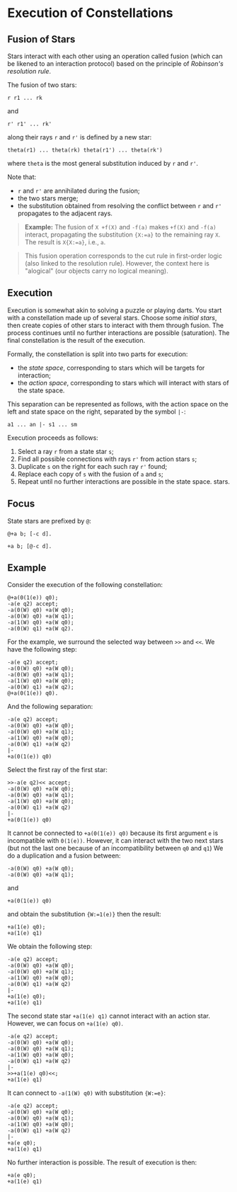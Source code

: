 # Execution of Constellations

## Fusion of Stars

Stars interact with each other using an operation called fusion (which can be
likened to an interaction protocol) based on the principle of *Robinson's
resolution rule*.

The fusion of two stars:

```
r r1 ... rk
```

and

```
r' r1' ... rk'
```

along their rays `r` and `r'` is defined by a new star:

```
theta(r1) ... theta(rk) theta(r1') ... theta(rk')
```

where `theta` is the most general substitution induced by `r` and `r'`.

Note that:

- `r` and `r'` are annihilated during the fusion;
- the two stars merge;
- the substitution obtained from resolving the conflict between `r` and `r'`
propagates to the adjacent rays.

> **Example:** The fusion of `X +f(X)` and `-f(a)` makes `+f(X)` and
`-f(a)` interact, propagating the substitution `{X:=a}` to the remaining
ray `X`. The result is `X{X:=a}`, i.e., `a`.

> This fusion operation corresponds to the cut rule in first-order logic (also
linked to the resolution rule). However, the context here is "alogical" (our
objects carry no logical meaning).

## Execution

Execution is somewhat akin to solving a puzzle or playing darts. You start with
a constellation made up of several stars. Choose some *initial stars*, then
create copies of other stars to interact with them through fusion. The process
continues until no further interactions are possible (saturation). The final
constellation is the result of the execution.

Formally, the constellation is split into two parts for execution:
- the *state space*, corresponding to stars which will be targets for
interaction;
- the *action space*, corresponding to stars which will interact with stars of
the state space.

This separation can be represented as follows, with the action space on the
left and state space on the right, separated by the symbol `|-`:

```
a1 ... an |- s1 ... sm
```

Execution proceeds as follows:
1. Select a ray `r` from a state star `s`;
2. Find all possible connections with rays `r'` from action stars `s`;
3. Duplicate `s` on the right for each such ray `r'` found;
4. Replace each copy of `s` with the fusion of `a` and `s`;
5. Repeat until no further interactions are possible in the state space.
stars.

## Focus

State stars are prefixed by `@`:

```
@+a b; [-c d].
```

```
+a b; [@-c d].
```

## Example

Consider the execution of the following constellation:

```
@+a(0(1(e)) q0);
-a(e q2) accept;
-a(0(W) q0) +a(W q0);
-a(0(W) q0) +a(W q1);
-a(1(W) q0) +a(W q0);
-a(0(W) q1) +a(W q2).
```

For the example, we surround the selected way between `>>` and `<<`.
We have the following step:

```
-a(e q2) accept;
-a(0(W) q0) +a(W q0);
-a(0(W) q0) +a(W q1);
-a(1(W) q0) +a(W q0);
-a(0(W) q1) +a(W q2);
@+a(0(1(e)) q0).
```

And the following separation:

```
-a(e q2) accept;
-a(0(W) q0) +a(W q0);
-a(0(W) q0) +a(W q1);
-a(1(W) q0) +a(W q0);
-a(0(W) q1) +a(W q2)
|-
+a(0(1(e)) q0)
```

Select the first ray of the first star:

```
>>-a(e q2)<< accept;
-a(0(W) q0) +a(W q0);
-a(0(W) q0) +a(W q1);
-a(1(W) q0) +a(W q0);
-a(0(W) q1) +a(W q2)
|-
+a(0(1(e)) q0)
```

It cannot be connected to `+a(0(1(e)) q0)` because its first argument `e` is
incompatible with `0(1(e))`. However, it can interact with the two next
stars (but not the last one because of an incompatibility between `q0` and
`q1`)
We do a duplication and a fusion between:

```
-a(0(W) q0) +a(W q0);
-a(0(W) q0) +a(W q1);
```

and

```
+a(0(1(e)) q0)
```

and obtain the substitution `{W:=1(e)}` then the result:

```
+a(1(e) q0);
+a(1(e) q1)
```

We obtain the following step:

```
-a(e q2) accept;
-a(0(W) q0) +a(W q0);
-a(0(W) q0) +a(W q1);
-a(1(W) q0) +a(W q0);
-a(0(W) q1) +a(W q2)
|-
+a(1(e) q0);
+a(1(e) q1)
```

The second state star `+a(1(e) q1)` cannot interact with an action star.
However, we can focus on `+a(1(e) q0)`.

```
-a(e q2) accept;
-a(0(W) q0) +a(W q0);
-a(0(W) q0) +a(W q1);
-a(1(W) q0) +a(W q0);
-a(0(W) q1) +a(W q2)
|-
>>+a(1(e) q0)<<;
+a(1(e) q1)
```

It can connect to `-a(1(W) q0)` with substitution `{W:=e}`:

```
-a(e q2) accept;
-a(0(W) q0) +a(W q0);
-a(0(W) q0) +a(W q1);
-a(1(W) q0) +a(W q0);
-a(0(W) q1) +a(W q2)
|-
+a(e q0);
+a(1(e) q1)
```

No further interaction is possible.
The result of execution is then:

```
+a(e q0);
+a(1(e) q1)
```
